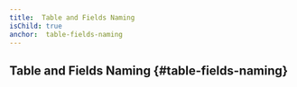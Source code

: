 ```yaml
---
title:  Table and Fields Naming
isChild: true
anchor:  table-fields-naming
---
```


##  Table and Fields Naming {#table-fields-naming}